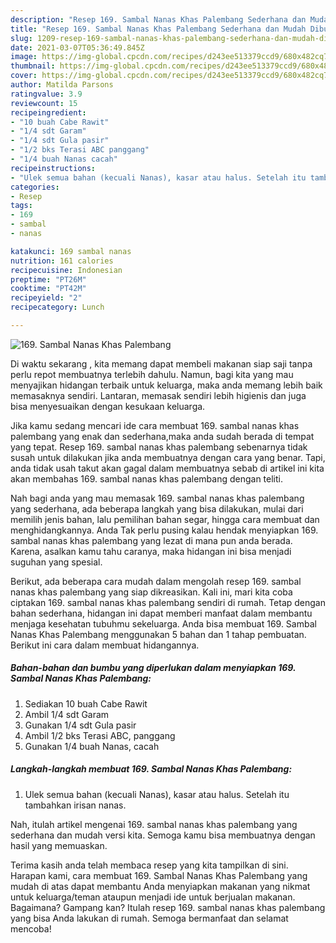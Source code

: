 ```yaml
---
description: "Resep 169. Sambal Nanas Khas Palembang Sederhana dan Mudah Dibuat"
title: "Resep 169. Sambal Nanas Khas Palembang Sederhana dan Mudah Dibuat"
slug: 1209-resep-169-sambal-nanas-khas-palembang-sederhana-dan-mudah-dibuat
date: 2021-03-07T05:36:49.845Z
image: https://img-global.cpcdn.com/recipes/d243ee513379ccd9/680x482cq70/169-sambal-nanas-khas-palembang-foto-resep-utama.jpg
thumbnail: https://img-global.cpcdn.com/recipes/d243ee513379ccd9/680x482cq70/169-sambal-nanas-khas-palembang-foto-resep-utama.jpg
cover: https://img-global.cpcdn.com/recipes/d243ee513379ccd9/680x482cq70/169-sambal-nanas-khas-palembang-foto-resep-utama.jpg
author: Matilda Parsons
ratingvalue: 3.9
reviewcount: 15
recipeingredient:
- "10 buah Cabe Rawit"
- "1/4 sdt Garam"
- "1/4 sdt Gula pasir"
- "1/2 bks Terasi ABC panggang"
- "1/4 buah Nanas cacah"
recipeinstructions:
- "Ulek semua bahan (kecuali Nanas), kasar atau halus. Setelah itu tambahkan irisan nanas."
categories:
- Resep
tags:
- 169
- sambal
- nanas

katakunci: 169 sambal nanas 
nutrition: 161 calories
recipecuisine: Indonesian
preptime: "PT26M"
cooktime: "PT42M"
recipeyield: "2"
recipecategory: Lunch

---
```



![169. Sambal Nanas Khas Palembang](https://img-global.cpcdn.com/recipes/d243ee513379ccd9/680x482cq70/169-sambal-nanas-khas-palembang-foto-resep-utama.jpg)

Di waktu  sekarang , kita memang dapat membeli makanan siap saji tanpa perlu repot membuatnya terlebih dahulu. Namun, bagi kita yang mau menyajikan hidangan terbaik untuk keluarga, maka anda memang lebih baik memasaknya sendiri. Lantaran, memasak sendiri lebih higienis dan juga bisa menyesuaikan dengan kesukaan keluarga.

Jika kamu sedang mencari ide cara membuat 169. sambal nanas khas palembang yang enak dan sederhana,maka anda sudah berada di tempat yang tepat. Resep 169. sambal nanas khas palembang  sebenarnya tidak susah untuk dilakukan jika anda membuatnya dengan cara yang benar. Tapi, anda tidak usah takut akan gagal dalam membuatnya 
sebab di artikel ini kita akan membahas 169. sambal nanas khas palembang dengan teliti.  



Nah bagi anda yang mau memasak 169. sambal nanas khas palembang yang sederhana, ada beberapa langkah yang bisa dilakukan, mulai dari memilih jenis bahan, lalu pemilihan bahan segar, hingga cara membuat dan menghidangkannya. Anda Tak perlu pusing kalau hendak menyiapkan 169. sambal nanas khas palembang yang lezat di mana pun anda berada. Karena, asalkan kamu  tahu caranya, maka hidangan ini bisa menjadi suguhan yang spesial.

Berikut, ada beberapa cara mudah dalam mengolah resep 169. sambal nanas khas palembang yang siap dikreasikan. Kali ini, mari kita coba ciptakan 169. sambal nanas khas palembang sendiri di rumah. Tetap dengan bahan sederhana, hidangan ini dapat memberi manfaat dalam membantu menjaga kesehatan tubuhmu sekeluarga. Anda bisa membuat 169. Sambal Nanas Khas Palembang menggunakan 5 bahan dan 1 tahap pembuatan. Berikut ini cara dalam membuat hidangannya.

<!--inarticleads1-->

##### Bahan-bahan dan bumbu yang diperlukan dalam menyiapkan 169. Sambal Nanas Khas Palembang:

1. Sediakan 10 buah Cabe Rawit
1. Ambil 1/4 sdt Garam
1. Gunakan 1/4 sdt Gula pasir
1. Ambil 1/2 bks Terasi ABC, panggang
1. Gunakan 1/4 buah Nanas, cacah




<!--inarticleads2-->

##### Langkah-langkah membuat 169. Sambal Nanas Khas Palembang:

1. Ulek semua bahan (kecuali Nanas), kasar atau halus. Setelah itu tambahkan irisan nanas.




Nah, itulah artikel mengenai  169. sambal nanas khas palembang  yang sederhana dan mudah versi kita. Semoga kamu bisa membuatnya dengan hasil yang memuaskan. 

Terima kasih anda telah membaca resep yang kita tampilkan di sini. Harapan kami, cara membuat  169. Sambal Nanas Khas Palembang yang mudah di atas dapat membantu Anda menyiapkan makanan yang nikmat untuk keluarga/teman ataupun menjadi ide untuk berjualan makanan. Bagaimana? Gampang kan? Itulah resep 169. sambal nanas khas palembang yang bisa Anda lakukan di rumah. Semoga bermanfaat dan selamat mencoba!

